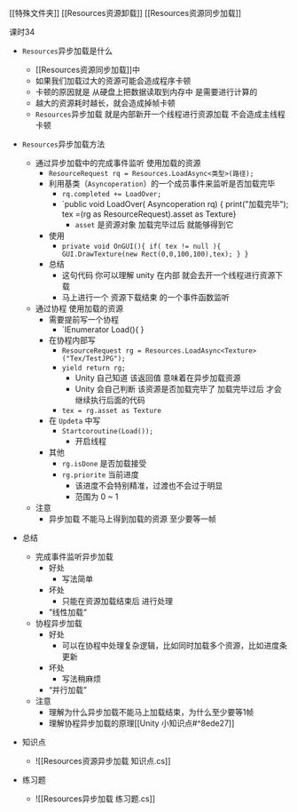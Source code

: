 
[[特殊文件夹]]
[[Resources资源卸载]]
[[Resources资源同步加载]]

课时34

- `Resources`异步加载是什么
	- [[Resources资源同步加载]]中
	- 如果我们加载过大的资源可能会造成程序卡顿
	- 卡顿的原因就是 从硬盘上把数据读取到内存中 是需要进行计算的
	- 越大的资源耗时越长，就会造成掉帧卡顿
	- `Resources`异步加载 就是内部新开一个线程进行资源加载 不会造成主线程卡顿
- `Resources`异步加载方法
	- 通过异步加载中的完成事件监听 使用加载的资源
		- `ResourceRequest rq = Resources.LoadAsync<类型>(路径);`
		- 利用基类（`Asyncoperation`）的一个成员事件来监听是否加载完毕
			- `rq.completed += LoadOver;`
			- `public void LoadOver( Asyncoperation rq) { print("加载完毕"); tex =(rg as ResourceRequest).asset as Texture}
				- `asset` 是资源对象 加载完毕过后 就能够得到它
		- 使用
			- `private void OnGUI(){ if( tex != null ){ GUI.DrawTexture(new Rect(0,0,100,100),tex); } }`
		- 总结
			- 这句代码 你可以理解 unity 在内部 就会去开一个线程进行资源下载
			- 马上进行一个 资源下载结束 的一个事件函数监听
	- 通过协程 使用加载的资源
		- 需要提前写一个协程
			- `IEnumerator Load(){ }
		- 在协程内部写
			- `ResourceRequest rg = Resources.LoadAsync<Texture>("Tex/TestJPG");`
			- `yield return rg;`
				- Unity 自己知道 该返回值 意味着在异步加载资源
				- Unity 会自己判断 该资源是否加载完毕了 加载完毕过后 才会继续执行后面的代码 
			- `tex = rg.asset as Texture`
		- 在 `Updeta` 中写
			- `Startcoroutine(Load());`
				- 开启线程
		- 其他
			- `rg.isDone` 是否加载接受
			- `rg.priorite` 当前进度
				- 该进度不会特别精准，过渡也不会过于明显
				- 范围为 0 ~ 1
	- 注意
		- 异步加载 不能马上得到加载的资源 至少要等一帧
- 总结
	- 完成事件监听异步加载
		- 好处
			- 写法简单
		- 坏处
			- 只能在资源加载结束后 进行处理
		- ”线性加载“
	- 协程异步加载
		- 好处
			- 可以在协程中处理复杂逻辑，比如同时加载多个资源，比如进度条更新
		- 坏处
			- 写法稍麻烦
		- “并行加载”
	- 注意
		- 理解为什么异步加载不能马上加载结束，为什么至少要等1帧
		- 理解协程异步加载的原理[[Unity 小知识点#^8ede27]]

- 知识点
	- ![[Resources资源异步加载 知识点.cs]]

- 练习题
	- ![[Resources异步加载 练习题.cs]]